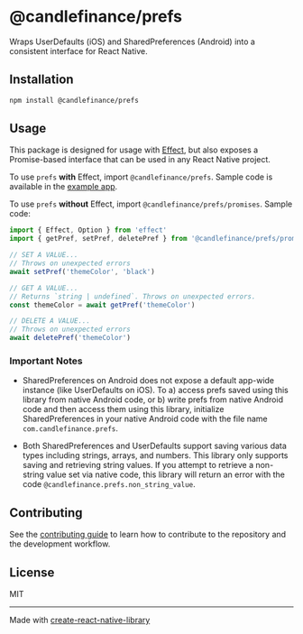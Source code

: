 # @candlefinance/prefs

Wraps UserDefaults (iOS) and SharedPreferences (Android) into a consistent interface for React Native.

## Installation

```sh
npm install @candlefinance/prefs
```

## Usage

This package is designed for usage with [Effect](https://effect.website), but also exposes a Promise-based interface that can be used in any React Native project.

To use `prefs` **with** Effect, import `@candlefinance/prefs`. Sample code is available in the [example app](example/src/App.tsx/).

To use `prefs` **without** Effect, import `@candlefinance/prefs/promises`. Sample code:

```ts
import { Effect, Option } from 'effect'
import { getPref, setPref, deletePref } from '@candlefinance/prefs/promises'

// SET A VALUE...
// Throws on unexpected errors
await setPref('themeColor', 'black')

// GET A VALUE...
// Returns `string | undefined`. Throws on unexpected errors.
const themeColor = await getPref('themeColor')

// DELETE A VALUE...
// Throws on unexpected errors
await deletePref('themeColor')
```

### Important Notes

- SharedPreferences on Android does not expose a default app-wide instance (like UserDefaults on iOS). To a) access prefs saved using this library from native Android code, or b) write prefs from native Android code and then access them using this library, initialize SharedPreferences in your native Android code with the file name `com.candlefinance.prefs`.

- Both SharedPreferences and UserDefaults support saving various data types including strings, arrays, and numbers. This library only supports saving and retrieving string values. If you attempt to retrieve a non-string value set via native code, this library will return an error with the code `@candlefinance.prefs.non_string_value`.

## Contributing

See the [contributing guide](CONTRIBUTING.md) to learn how to contribute to the repository and the development workflow.

## License

MIT

---

Made with [create-react-native-library](https://github.com/callstack/react-native-builder-bob)
